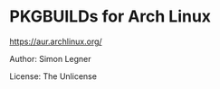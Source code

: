 # PKGBUILDs for Arch Linux

https://aur.archlinux.org/

Author: Simon Legner

License: The Unlicense
